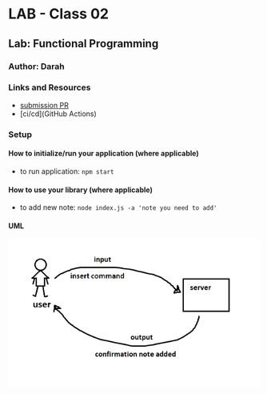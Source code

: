 # LAB - Class 02

## Lab: Functional Programming

### Author: Darah

### Links and Resources

- [submission PR](https://github.com/Darah98/notes/pull/2)
- [ci/cd](GitHub Actions)

### Setup
#### How to initialize/run your application (where applicable)

- to run application: `npm start`

#### How to use your library (where applicable)

- to add new note: `node index.js -a 'note you need to add'`

#### UML

![UML](uml.PNG)